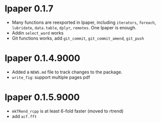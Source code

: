 
# Ipaper 0.1.7

- Many functions are reexported in Ipaper, including `iterators`, `foreach`, `lubridate`,
  `data.table`, `dplyr`, `remotes`. One Ipaper is enough.
- Addin `select_word` works
- Git functions works, add `git_commit`, `git_commit_amend`, `git_push`

# Ipaper 0.1.4.9000

* Added a `NEWS.md` file to track changes to the package.
* `write_fig`: support multiple pages pdf

# Ipaper 0.1.5.9000

* `mkTRend_rcpp` is at least 6-fold faster (moved to rtrend)
* add `acf.fft`

